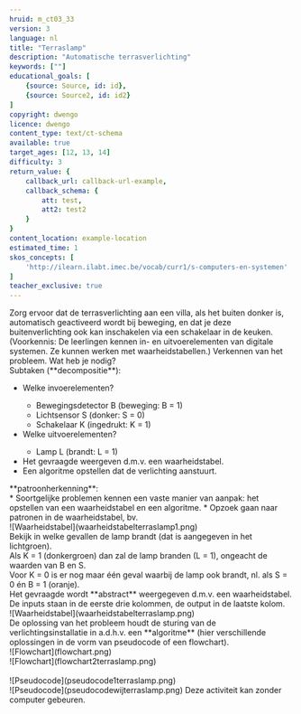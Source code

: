 ```yaml
---
hruid: m_ct03_33
version: 3
language: nl
title: "Terraslamp"
description: "Automatische terrasverlichting"
keywords: [""]
educational_goals: [
    {source: Source, id: id}, 
    {source: Source2, id: id2}
]
copyright: dwengo
licence: dwengo
content_type: text/ct-schema
available: true
target_ages: [12, 13, 14]
difficulty: 3
return_value: {
    callback_url: callback-url-example,
    callback_schema: {
        att: test,
        att2: test2
    }
}
content_location: example-location
estimated_time: 1
skos_concepts: [
    'http://ilearn.ilabt.imec.be/vocab/curr1/s-computers-en-systemen'
]
teacher_exclusive: true
---
```


<context>
Zorg ervoor dat de terrasverlichting aan een villa, als het buiten donker is, automatisch geactiveerd wordt bij beweging, en dat je deze buitenverlichting ook kan inschakelen via een schakelaar in de keuken. <br>
(Voorkennis: De leerlingen kennen in- en uitvoerelementen van digitale systemen. Ze kunnen werken met waarheidstabellen.)
</div>
</context>
<decomposition>
Verkennen van het probleem. Wat heb je nodig? <br> 
Subtaken (**decompositie**):<br>
<ul>
    <li>Welke invoerelementen?</li>
        <ul> <li>Bewegingsdetector B (beweging: B  = 1)</li>
             <li>Lichtsensor S (donker: S = 0)</li>
             <li>Schakelaar K (ingedrukt: K = 1)</li>
        </ul>
    <li>Welke uitvoerelementen?</li>
        <ul>
            <li>Lamp L (brandt: L = 1)</li>
        </ul>
    <li>Het gevraagde weergeven d.m.v. een waarheidstabel. </li>
    <li>Een algoritme opstellen dat de verlichting aanstuurt.</li>
</ul>
</decomposition>
<patternRecognition>
**patroonherkenning**:<br>
* Soortgelijke problemen kennen een vaste manier van aanpak: het opstellen van een waarheidstabel en een algoritme. 
* Opzoek gaan naar patronen in de waarheidstabel, bv.<br>
![Waarheidstabel](waarheidstabelterraslamp1.png)  <br>
Bekijk in welke gevallen de lamp brandt (dat is aangegeven in het lichtgroen).<br>
Als K = 1 (donkergroen) dan zal de lamp branden (L = 1), ongeacht de waarden van B en S.<br>
Voor K = 0 is er nog maar één geval waarbij de lamp ook brandt, nl. als S = 0 én B = 1 (oranje). <br>
</patternRecognition>
<abstraction>
Het gevraagde wordt **abstract** weergegeven d.m.v. een waarheidstabel. De inputs staan in de eerste drie kolommen, de output in de laatste kolom.<br>
![Waarheidstabel](waarheidstabelterraslamp.png)  <br>
</abstraction>
<algorithms>
De oplossing van het probleem houdt de sturing van de verlichtingsinstallatie in a.d.h.v. een **algoritme** (hier verschillende oplossingen in de vorm van pseudocode of een flowchart).<br>
![Flowchart](flowchart.png)<br>
![Flowchart](flowchart2terraslamp.png)<br><br>
![Pseudocode](pseudocode1terraslamp.png)<br>
![Pseudocode](pseudocodewijterraslamp.png)
</algorithms>
<implementation>
Deze activiteit kan zonder computer gebeuren.
</implementation>


